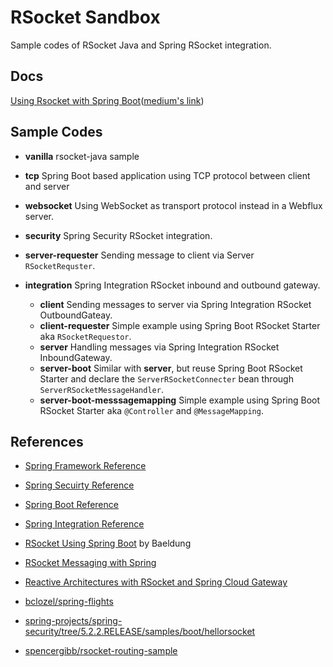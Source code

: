# RSocket Sandbox

Sample codes of RSocket Java  and Spring RSocket integration.

## Docs

[Using Rsocket with Spring Boot](./docs/GUIDE.md)([medium's link](https://medium.com/@hantsy/using-rsocket-with-spring-boot-cfc67924d06a))

## Sample Codes

* **vanilla**  rsocket-java sample

* **tcp** Spring Boot based application using TCP protocol between client and server 

* **websocket** Using WebSocket as transport protocol instead in a Webflux server.

* **security**  Spring Security RSocket integration.

* **server-requester**  Sending message to client via Server `RSocketRequster`.

* **integration**  Spring Integration RSocket inbound and outbound gateway.

  * **client** Sending messages to server via Spring Integration RSocket OutboundGateay.
  * **client-requester** Simple example using Spring Boot RSocket Starter aka  `RSocketRequestor`.
  * **server** Handling messages via Spring Integration RSocket InboundGateway.
  * **server-boot**  Similar with **server**, but reuse Spring Boot RSocket Starter  and declare the `ServerRSocketConnecter`  bean through `ServerRSocketMessageHandler`.
  * **server-boot-messsagemapping** Simple example using Spring Boot RSocket Starter aka `@Controller` and `@MessageMapping`.

## References

* [Spring Framework Reference](https://docs.spring.io/spring-framework/docs/current/spring-framework-reference/web-reactive.html#rsocket)
* [Spring Secuirty Reference](https://docs.spring.io/spring-security/site/docs/current/reference/html/rsocket.html)
* [Spring Boot Reference](https://docs.spring.io/spring-boot/docs/2.2.4.RELEASE/reference/htmlsingle/#boot-features-rsocket)
* [Spring Integration Reference](https://docs.spring.io/spring-integration/reference/html/rsocket.html)
* [RSocket Using Spring Boot](https://www.baeldung.com/spring-boot-rsocket) by Baeldung
* [RSocket Messaging with Spring](https://www.youtube.com/watch?v=iSSrZoGtoSE)
* [Reactive Architectures with RSocket and Spring Cloud Gateway](https://www.youtube.com/watch?v=PfbycN_eqhg)

* [bclozel/spring-flights](https://github.com/bclozel/spring-flights)
* [spring-projects/spring-security/tree/5.2.2.RELEASE/samples/boot/hellorsocket](https://github.com/spring-projects/spring-security/tree/5.2.2.RELEASE/samples/boot/hellorsocket)
* [spencergibb/rsocket-routing-sample](https://github.com/spencergibb/rsocket-routing-sample)







